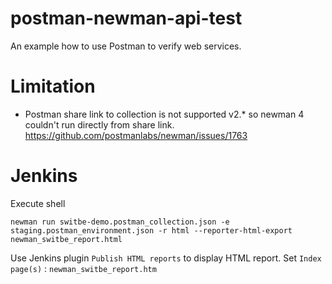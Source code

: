 # postman-newman-api-test
An example how to use Postman to verify web services.


# Limitation
- Postman share link to collection is not supported v2.* so newman 4 couldn't run directly from share link.
https://github.com/postmanlabs/newman/issues/1763

# Jenkins 
Execute shell
```
newman run switbe-demo.postman_collection.json -e staging.postman_environment.json -r html --reporter-html-export newman_switbe_report.html
```
Use Jenkins plugin `Publish HTML reports` to display HTML report.
Set `Index page(s)` : `newman_switbe_report.htm`
